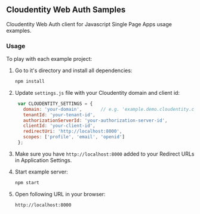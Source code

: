 ## Cloudentity Web Auth Samples

Cloudentity Web Auth client for Javascript Single Page Apps usage examples.

### Usage

To play with each example project:

1. Go to it's directory and install all dependencies:

    ```bash
    npm install
    ```

2. Update `settings.js` file with your Cloudentity domain and client id:

    ```javascript
     var CLOUDENTITY_SETTINGS = {
       domain: 'your-domain',       // e.g. 'example.demo.cloudentity.com'
       tenantId: 'your-tenant-id',
       authorizationServerId: 'your-authorization-server-id',
       clientId: 'your-client-id',
       redirectUri: 'http://localhost:8000',
       scopes: ['profile', 'email', 'openid']
     };
    ```

3. Make sure you have `http://localhost:8000` added to your Redirect URLs in Application Settings.

4. Start example server:    

    ```bash    
    npm start
    ```

5. Open following URL in your browser:

    ```
    http://localhost:8000 
    ```
